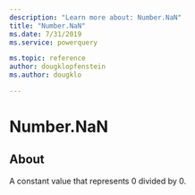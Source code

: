 ```yaml
---
description: "Learn more about: Number.NaN"
title: "Number.NaN"
ms.date: 7/31/2019
ms.service: powerquery

ms.topic: reference
author: dougklopfenstein
ms.author: dougklo

---
```

# Number.NaN

  
## About  
A constant value that represents 0 divided by 0. 
